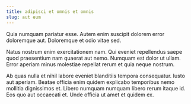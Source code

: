 ```yaml
---
title: adipisci et omnis et omnis
slug: aut eum
---
```


Quia numquam pariatur esse. Autem enim suscipit dolorem error doloremque aut. Doloremque et odio vitae sed.

Natus nostrum enim exercitationem nam. Qui eveniet repellendus saepe quod praesentium nam quaerat aut nemo. Numquam est dolor ut ullam. Error aperiam minus molestiae repellat rerum et quia neque nostrum.

Ab quas nulla et nihil labore eveniet blanditiis tempora consequatur. Iusto aut aperiam. Beatae officia enim quidem explicabo temporibus nemo mollitia dignissimos et. Libero numquam numquam libero rerum itaque id. Eos quo aut occaecati et. Unde officia ut amet et quidem ex.
